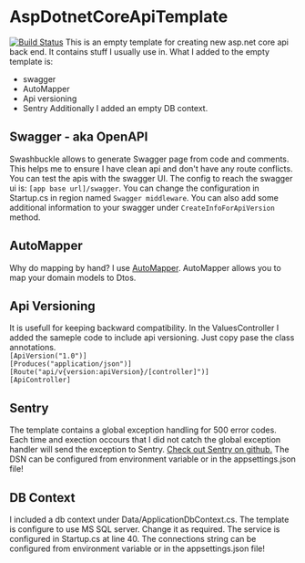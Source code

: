 # AspDotnetCoreApiTemplate
[![Build Status](https://zsoltbendes.visualstudio.com/VSAPITemplate/_apis/build/status/ZsoltBendes.AspDotnetCoreApiTemplate)](https://zsoltbendes.visualstudio.com/VSAPITemplate/_build/latest?definitionId=7)
This is an empty template for creating new asp.net core api back end. It contains stuff I usually use in.
What I added to the empty template is:
- swagger
- AutoMapper
- Api versioning
- Sentry
Additionally I added an empty DB context.
## Swagger - aka OpenAPI
Swashbuckle allows to generate Swagger page from code and comments. This helps me to ensure I have clean api and don't have any route conflicts. You can test the apis with the swagger UI.
The config to reach the swagger ui is: `[app base url]/swagger`.
You can change the configuration in Startup.cs in region named `Swagger middleware`. You can also add some additional information to your swagger under `CreateInfoForApiVersion` method.

## AutoMapper
Why do mapping by hand? I use [AutoMapper](https://github.com/AutoMapper/AutoMapper). AutoMapper allows you to map your domain models to Dtos.
## Api Versioning
It is usefull for keeping backward compatibility.
In the ValuesController I added the sameple code to include api versioning. Just copy pase the class annotations.
</br>
`[ApiVersion("1.0")]`</br>
`[Produces("application/json")]`</br>
`[Route("api/v{version:apiVersion}/[controller]")]`</br>
`[ApiController]`</br>

## Sentry
The template contains a global exception handling for 500 error codes. Each time and exection occours that I did not catch the global exception handler will send the exception to Sentry.
[Check out Sentry on github.](https://github.com/getsentry/sentry)
The DSN can be configured from environment variable or in the appsettings.json file!
## DB Context
I included a db context under Data/ApplicationDbContext.cs. The template is configure to use MS SQL server. Change it as required. The 
service is configured in Startup.cs at line 40. The connections string can be configured from environment variable or in the appsettings.json file!
